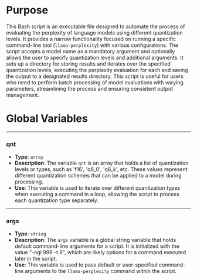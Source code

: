 # Purpose
This Bash script is an executable file designed to automate the process of evaluating the perplexity of language models using different quantization levels. It provides a narrow functionality focused on running a specific command-line tool (`llama-perplexity`) with various configurations. The script accepts a model name as a mandatory argument and optionally allows the user to specify quantization levels and additional arguments. It sets up a directory for storing results and iterates over the specified quantization levels, executing the perplexity evaluation for each and saving the output to a designated results directory. This script is useful for users who need to perform batch processing of model evaluations with varying parameters, streamlining the process and ensuring consistent output management.
# Global Variables

---
### qnt
- **Type**: `array`
- **Description**: The variable `qnt` is an array that holds a list of quantization levels or types, such as 'f16', 'q8_0', 'q6_k', etc. These values represent different quantization schemes that can be applied to a model during processing.
- **Use**: This variable is used to iterate over different quantization types when executing a command in a loop, allowing the script to process each quantization type separately.


---
### args
- **Type**: `string`
- **Description**: The `args` variable is a global string variable that holds default command-line arguments for a script. It is initialized with the value "-ngl 999 -t 8", which are likely options for a command executed later in the script.
- **Use**: This variable is used to pass default or user-specified command-line arguments to the `llama-perplexity` command within the script.


